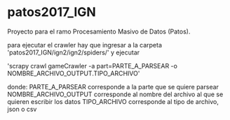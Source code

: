 # patos2017_IGN
Proyecto para el ramo Procesamiento Masivo de Datos (Patos).

para ejecutar el crawler hay que ingresar a la carpeta 'patos2017_IGN/ign2/ign2/spiders/' y ejecutar

'scrapy crawl gameCrawler -a part=PARTE_A_PARSEAR -o NOMBRE_ARCHIVO_OUTPUT.TIPO_ARCHIVO'

donde:
PARTE_A_PARSEAR corresponde a la parte que se quiere parsear
NOMBRE_ARCHIVO_OUTPUT corresponde al nombre del archivo al que se quieren escribir los datos
TIPO_ARCHIVO corresponde al tipo de archivo, json o csv
